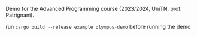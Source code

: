 Demo for the Advanced Programming course (2023/2024, UniTN, prof. Patrignani).

run `cargo build --release example olympus-demo` before running the demo